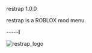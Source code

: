 restrap 1.0.0

restrap is a ROBLOX mod menu.

-----****I****

![restrap_logo](https://github.com/user-attachments/assets/5f9291a5-f801-4a77-bc5e-cb65435f9245)
